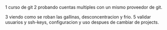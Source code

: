 1 curso de git
2 probando cuentas multiples con un mismo proveedor de git.

3 viendo como se roban las gallinas, desconcentracion y frio.
5 validar usuarios y ssh-keys, configuracion y uso despues de cambiar de projects.